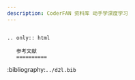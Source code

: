 ```yaml
---
description: CoderFAN 资料库 动手学深度学习
---
```


```eval_rst

.. only:: html

   参考文献
   ==========

```

:bibliography:`../d2l.bib`

